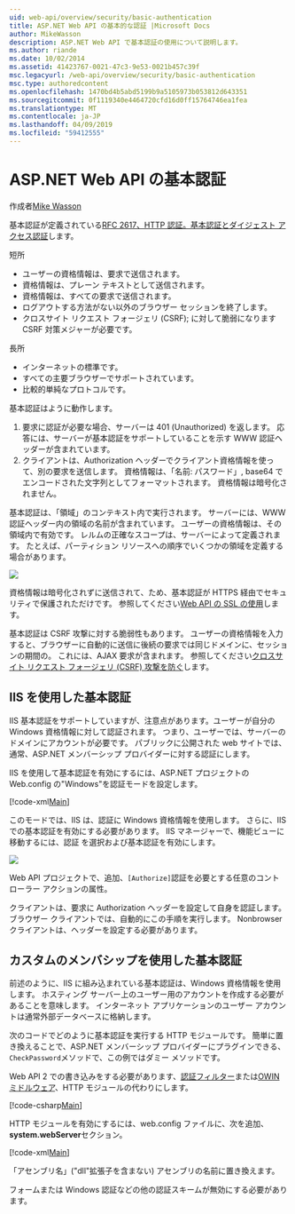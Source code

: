 ```yaml
---
uid: web-api/overview/security/basic-authentication
title: ASP.NET Web API の基本的な認証 |Microsoft Docs
author: MikeWasson
description: ASP.NET Web API で基本認証の使用について説明します。
ms.author: riande
ms.date: 10/02/2014
ms.assetid: 41423767-0021-47c3-9e53-0021b457c39f
msc.legacyurl: /web-api/overview/security/basic-authentication
msc.type: authoredcontent
ms.openlocfilehash: 1470bd4b5abd5199b9a5105973b053812d643351
ms.sourcegitcommit: 0f1119340e4464720cfd16d0ff15764746ea1fea
ms.translationtype: MT
ms.contentlocale: ja-JP
ms.lasthandoff: 04/09/2019
ms.locfileid: "59412555"
---
```

# <a name="basic-authentication-in-aspnet-web-api"></a>ASP.NET Web API の基本認証

作成者[Mike Wasson](https://github.com/MikeWasson)

基本認証が定義されている[RFC 2617、HTTP 認証。基本認証とダイジェスト アクセス認証](http://www.ietf.org/rfc/rfc2617.txt)します。

短所

- ユーザーの資格情報は、要求で送信されます。
- 資格情報は、プレーン テキストとして送信されます。
- 資格情報は、すべての要求で送信されます。
- ログアウトする方法がない以外のブラウザー セッションを終了します。
- クロスサイト リクエスト フォージェリ (CSRF); に対して脆弱になりますCSRF 対策メジャーが必要です。

長所

- インターネットの標準です。
- すべての主要ブラウザーでサポートされています。
- 比較的単純なプロトコルです。

基本認証はように動作します。

1. 要求に認証が必要な場合、サーバーは 401 (Unauthorized) を返します。 応答には、サーバーが基本認証をサポートしていることを示す WWW 認証ヘッダーが含まれています。
2. クライアントは、Authorization ヘッダーでクライアント資格情報を使って、別の要求を送信します。 資格情報は、「名前: パスワード」, base64 でエンコードされた文字列としてフォーマットされます。 資格情報は暗号化されません。

基本認証は、「領域」のコンテキスト内で実行されます。 サーバーには、WWW 認証ヘッダー内の領域の名前が含まれています。 ユーザーの資格情報は、その領域内で有効です。 レルムの正確なスコープは、サーバーによって定義されます。 たとえば、パーティション リソースへの順序でいくつかの領域を定義する場合があります。

![](basic-authentication/_static/image1.png)

資格情報は暗号化されずに送信されて、ため、基本認証が HTTPS 経由でセキュリティで保護されただけです。 参照してください[Web API の SSL の使用](working-with-ssl-in-web-api.md)します。

基本認証は CSRF 攻撃に対する脆弱性もあります。 ユーザーの資格情報を入力すると、ブラウザーに自動的に送信に後続の要求では同じドメインに、セッションの期間の。 これには、AJAX 要求が含まれます。 参照してください[クロスサイト リクエスト フォージェリ (CSRF) 攻撃を防ぐ](preventing-cross-site-request-forgery-csrf-attacks.md)します。

## <a name="basic-authentication-with-iis"></a>IIS を使用した基本認証

IIS 基本認証をサポートしていますが、注意点があります。ユーザーが自分の Windows 資格情報に対して認証されます。 つまり、ユーザーでは、サーバーのドメインにアカウントが必要です。 パブリックに公開された web サイトでは、通常、ASP.NET メンバーシップ プロバイダーに対する認証にします。

IIS を使用して基本認証を有効にするには、ASP.NET プロジェクトの Web.config の"Windows"を認証モードを設定します。

[!code-xml[Main](basic-authentication/samples/sample1.xml)]

このモードでは、IIS は、認証に Windows 資格情報を使用します。 さらに、IIS での基本認証を有効にする必要があります。 IIS マネージャーで、機能ビューに移動するには、認証 を選択および基本認証を有効にします。

![](basic-authentication/_static/image2.png)

Web API プロジェクトで、追加、`[Authorize]`認証を必要とする任意のコント ローラー アクションの属性。

クライアントは、要求に Authorization ヘッダーを設定して自身を認証します。 ブラウザー クライアントでは、自動的にこの手順を実行します。 Nonbrowser クライアントは、ヘッダーを設定する必要があります。

## <a name="basic-authentication-with-custom-membership"></a>カスタムのメンバシップを使用した基本認証

前述のように、IIS に組み込まれている基本認証は、Windows 資格情報を使用します。 ホスティング サーバー上のユーザー用のアカウントを作成する必要があることを意味します。 インターネット アプリケーションのユーザー アカウントは通常外部データベースに格納します。

次のコードでどのように基本認証を実行する HTTP モジュールです。 簡単に置き換えることで、ASP.NET メンバーシップ プロバイダーにプラグインできる、`CheckPassword`メソッドで、この例ではダミー メソッドです。

Web API 2 での書き込みをする必要があります、[認証フィルター](authentication-filters.md)または[OWIN ミドルウェア](../../../aspnet/overview/owin-and-katana/index.md)、HTTP モジュールの代わりにします。

[!code-csharp[Main](basic-authentication/samples/sample2.cs)]

HTTP モジュールを有効にするには、web.config ファイルに、次を追加、 **system.webServer**セクション。

[!code-xml[Main](basic-authentication/samples/sample3.xml?highlight=4)]

「アセンブリ名」("dll"拡張子を含まない) アセンブリの名前に置き換えます。

フォームまたは Windows 認証などの他の認証スキームが無効にする必要があります。
